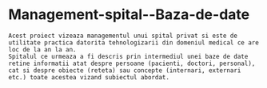 # Management-spital--Baza-de-date

	Acest proiect vizeaza managementul unui spital privat si este de utilitate practica datorita tehnologizarii din domeniul medical ce are loc de la an la an. 
	Spitalul ce urmeaza a fi descris prin intermediul unei baze de date retine informatii atat despre persoane (pacienti, doctori, personal), cat si despre obiecte (reteta) sau concepte (internari, externari etc.) toate acestea vizand subiectul abordat. 

